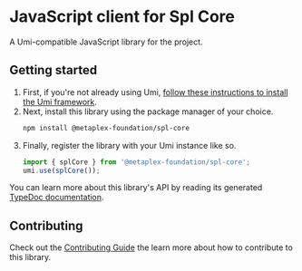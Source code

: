 # JavaScript client for Spl Core

A Umi-compatible JavaScript library for the project.

## Getting started

1. First, if you're not already using Umi, [follow these instructions to install the Umi framework](https://github.com/metaplex-foundation/umi/blob/main/docs/installation.md).
2. Next, install this library using the package manager of your choice.
   ```sh
   npm install @metaplex-foundation/spl-core
   ```
2. Finally, register the library with your Umi instance like so.
   ```ts
   import { splCore } from '@metaplex-foundation/spl-core';
   umi.use(splCore());
   ```

You can learn more about this library's API by reading its generated [TypeDoc documentation](https://spl-core-js-docs.vercel.app).

## Contributing

Check out the [Contributing Guide](./CONTRIBUTING.md) the learn more about how to contribute to this library.
